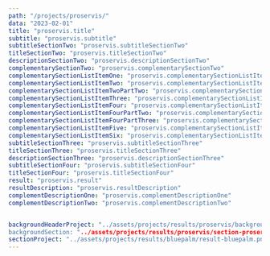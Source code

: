 ```yaml
---
path: "/projects/proservis/"
data: "2023-02-01"
title: "proservis.title"
subtitle: "proservis.subtitle"
subtitleSectionTwo: "proservis.subtitleSectionTwo"
titleSectionTwo: "proservis.titleSectionTwo"
descriptionSectionTwo: "proservis.descriptionSectionTwo"
complementarySectionTwo: "proservis.complementarySectionTwo"
complementarySectionListItemOne: "proservis.complementarySectionListItemOne"
complementarySectionListItemTwo: "proservis.complementarySectionListItemTwo"
complementarySectionListItemTwoPartTwo: "proservis.complementarySectionListItemTwoPartTwo"
complementarySectionListItemThree: "proservis.complementarySectionListItemThree"
complementarySectionListItemFour: "proservis.complementarySectionListItemFour"
complementarySectionListItemFourPartTwo: "proservis.complementarySectionListItemFourPartTwo"
complementarySectionListItemFourPartThree: "proservis.complementarySectionListItemFourPartThree"
complementarySectionListItemFive: "proservis.complementarySectionListItemFive"
complementarySectionListItemSix: "proservis.complementarySectionListItemSix"
subtitleSectionThree: "proservis.subtitleSectionThree"
titleSectionThree: "proservis.titleSectionThree"
descriptionSectionThree: "proservis.descriptionSectionThree"
subtitleSectionFour: "proservis.subtitleSectionFour"
titleSectionFour: "proservis.titleSectionFour"
result: "proservis.result"
resultDescription: "proservis.resultDescription"
complementDescriptionOne: "proservis.complementDescriptionOne"
complementDescriptionTwo: "proservis.complementDescriptionTwo"


backgroundHeaderProject: "../assets/projects/results/proservis/background-proservis-header.png
backgroundSection: "../assets/projects/results/proservis/section-proservis.png"
sectionProject: "../assets/projects/results/bluepalm/result-bluepalm.png"
---
```

